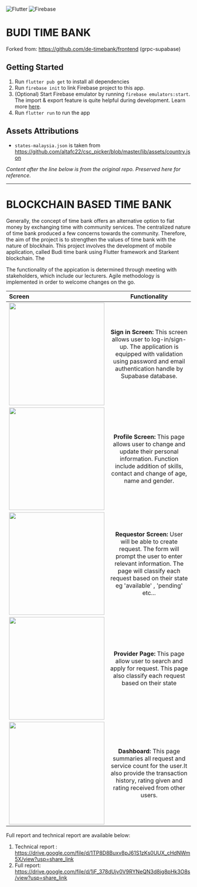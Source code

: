 ![Flutter](https://img.shields.io/badge/Flutter-%2302569B.svg?style=for-the-badge&logo=Flutter&logoColor=white)
![Firebase](https://img.shields.io/badge/firebase-%23039BE5.svg?style=for-the-badge&logo=firebase)

# BUDI TIME BANK

Forked from: https://github.com/de-timebank/frontend (grpc-supabase)

## Getting Started

1. Run `flutter pub get` to install all dependencies
2. Run `firebase init` to link Firebase project to this app.
3. (Optional) Start Firebase emulator by running `firebase emulators:start`. The import & export feature is quite helpful during development. Learn more [here](https://firebase.google.com/docs/emulator-suite/install_and_configure#export_and_import_emulator_data).
4. Run `flutter run` to run the app

## Assets Attributions

- `states-malaysia.json` is taken from https://github.com/altafc22/csc_picker/blob/master/lib/assets/country.json

_Content after the line below is from the original repo. Preserved here for reference._

---

# BLOCKCHAIN BASED TIME BANK

Generally, the concept of time bank offers an alternative option to fiat money by exchanging time with community services. The centralized nature of time bank produced a few concerns towards the community. Therefore, the aim of the project is to strengthen the values of time bank with the nature of blockhain. This project involves the development of mobile application, called Budi time bank using Flutter framework and Starkent blockchain. The

The functionality of the appication is determined through meeting with stakeholders, which include our lecturers. Agile methodology is implemented in order to welcome changes on the go.

| Screen                                                                                                                                     |                                                                                                   Functionality                                                                                                    |
| :----------------------------------------------------------------------------------------------------------------------------------------- | :----------------------------------------------------------------------------------------------------------------------------------------------------------------------------------------------------------------: |
| <img src="https://user-images.githubusercontent.com/25504609/219471073-897d7689-3f1f-4b50-abe8-e0fc6f02bc4f.png" width="260" height="280"> |                  **Sign in Screen:** This screen allows user to log-in/sign-up. The application is equipped with validation using password and email authentication handle by Supabase database.                   |
| <img src="https://user-images.githubusercontent.com/25504609/219471181-4420a284-4bd1-42e9-a6a5-e317438b6e51.png" width="260" height="280"> |                    **Profile Screen:** This page allows user to change and update their personal information. Function include addition of skills, contact and change of age, name and gender.                     |
| <img src="https://user-images.githubusercontent.com/25504609/219471335-8c2bd2b6-8f7c-46d4-9902-f323d6daf4b8.png" width="260" height="280"> | **Requestor Screen:** User will be able to create request. The form will prompt the user to enter relevant information. The page will classify each request based on their state eg 'available' , 'pending' etc... |
| <img src="https://user-images.githubusercontent.com/25504609/219471430-ee377906-4a7e-48cb-beb5-e3d72c6e3826.png" width="260" height="280"> |                                         **Provider Page:** This page allow user to search and apply for request. This page also classify each request based on their state                                         |
| <img src="https://user-images.githubusercontent.com/25504609/219471522-5caf9fd9-49e0-492c-84ef-c426f0b8932b.png" width="260" height="280"> |                     **Dashboard:** This page summaries all request and service count for the user.It also provide the transaction history, rating given and rating received from other users.                      |

Full report and technical report are available below:

1. Technical report : https://drive.google.com/file/d/1TP8D8Buxv8pJ61S1zKs0UUX_cHdNWm5X/view?usp=share_link
2. Full report: https://drive.google.com/file/d/1jF_378dUjv0V9RYNeQN3d8jg8pHk3O8s/view?usp=share_link
